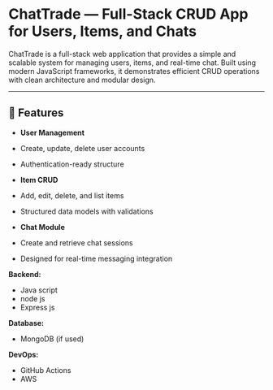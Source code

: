 # ChatTrade — Full-Stack CRUD App for Users, Items, and Chats

ChatTrade is a full-stack web application that provides a simple and scalable system for managing users, items, and real-time chat. Built using modern JavaScript frameworks, it demonstrates efficient CRUD operations with clean architecture and modular design.

---

## 🔧 Features

-  **User Management**
  - Create, update, delete user accounts
  - Authentication-ready structure

-  **Item CRUD**
  - Add, edit, delete, and list items
  - Structured data models with validations

-  **Chat Module**
  - Create and retrieve chat sessions
  - Designed for real-time messaging integration

**Backend:**
- Java script
- node js
- Express js

**Database:**
- MongoDB (if used)

**DevOps:**
- GitHub Actions
- AWS
